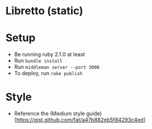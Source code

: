 # Libretto (static)

# Setup
* Be running ruby 2.1.0 at least
* Run `bundle install`
* Run `middleman server --port 3000`
* To deploy, run `rake publish`

# Style
* Reference the (Medium style guide)[https://gist.github.com/fat/a47b882eb5f84293c4ed]
